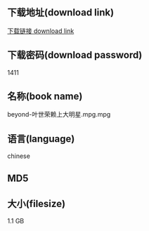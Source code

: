 ## 下载地址(download link)
[下载链接 download link](https://voluble-croquembouche-d321dc.netlify.app/?s=beyond-%E5%8F%B6%E4%B8%96%E8%8D%A3%E8%B5%96%E4%B8%8A%E5%A4%A7%E6%98%8E%E6%98%9F.mpg)

## 下载密码(download password)
1411

## 名称(book name)
beyond-叶世荣赖上大明星.mpg.mpg

## 语言(language)
chinese

## MD5


## 大小(filesize)
1.1 GB
